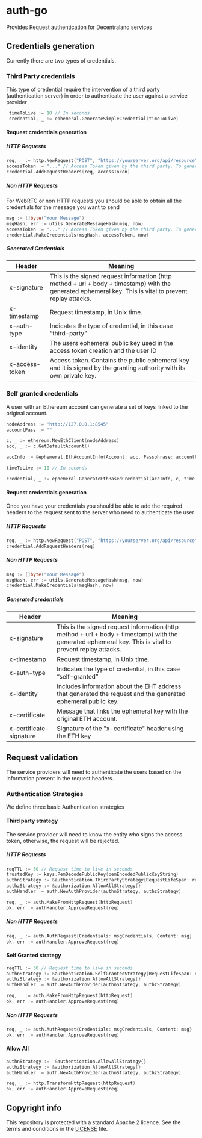 # auth-go
Provides Request authentication for Decentraland services

## Credentials generation

Currently there are two types of credentials.  

### Third Party credentials

This type of credential require the intervention of a third party (authentication server) in order to authenticate the user against a service provider

```go
 timeToLive := 10 // In seconds
 credential, _ := ephemeral.GenerateSimpleCredential(timeToLive)
```  

#### Request credentials generation

##### HTTP Requests

```go
req, _ := http.NewRequest("POST", "https://yourserver.org/api/resource", strings.NewReader("{\"param\":\"data\"}"))
accessToken := "..." // Access Token given by the third party. To generate one you will need to send the ecdsa public key generated as part of the credential generation process
credential.AddRequestHeaders(req, accessToken)
```

##### Non HTTP Requests

For WebRTC or non HTTP requests you should be able to obtain all the credentials for the message you want to send
```go
msg := []byte("Your Message")
msgHash, err := utils.GenerateMessageHash(msg, now)
accessToken := "..." // Access Token given by the third party. To generate one you will need to send the ecdsa public key generated as part of the credential generation process
credential.MakeCredentials(msgHash, accessToken, now)
```

##### Generated Credentials

| Header  | Meaning | 
| ------------- | ------------- |
| x-signature | This is the signed request information (http method + url + body + timestamp) with the generated ephemeral key. This is vital to prevent replay attacks. | 
| x-timestamp | Request timestamp, in Unix time. | 
| x-auth-type | Indicates the type of credential, in this case “third-party” | 
| x-identity | The users ephemeral public key used in the access token creation and the user ID | 
| x-access-token  | Access token. Contains the public ephemeral key and it  is signed by the granting authority with its own private key. | 


### Self granted credentials

A user with an Ethereum account can generate a set of keys linked to the original account.

```go
nodeAddress := "http://127.0.0.1:8545"
accountPass := ""

c, _ := ethereum.NewEthClient(nodeAddress)
acc, _ := c.GetDefaultAccount()

accInfo := &ephemeral.EthAccountInfo{Account: acc, Passphrase: accountPass}

timeToLive := 10 // In seconds

credential, _ := ephemeral.GenerateEthBasedCredential(accInfo, c, timeToLive)
```  

#### Request credentials generation

Once you have your credentials you should be able to add the required headers to the request sent to the server who need to authenticate the user

##### HTTP Requests
```go
req, _ := http.NewRequest("POST", "https://yourserver.org/api/resource", strings.NewReader("{\"param\":\"data\"}"))
credential.AddRequestHeaders(req)
```

##### Non HTTP Requests
```go
msg := []byte("Your Message")
msgHash, err := utils.GenerateMessageHash(msg, now)
credential.MakeCredentials(msgHash, now)
```

##### Generated credentials

| Header  | Meaning | 
| ------------- | ------------- |
| x-signature | This is the signed request information (http method + url + body + timestamp) with the generated ephemeral key. This is vital to prevent replay attacks. | 
| x-timestamp | Request timestamp, in Unix time. | 
| x-auth-type | Indicates the type of credential, in this case “self-granted” | 
| x-identity | Includes information about the EHT address that generated the request and the generated ephemeral public key. | 
| x-certificate | Message that links the ephemeral key with the original ETH account. | 
| x-certificate-signature | Signature of the "x-certificate" header using the ETH key | 

## Request validation

The service providers will need to authenticate the users based on the information present in the request headers.

### Authentication Strategies

We define three basic Authentication strategies

#### Third party strategy

The service provider will need to know the entity who signs the access token, otherwise, the request will be rejected.

##### HTTP Requests
```go
reqTTL := 30 // Request time to live in seconds
trustedKey := keys.PemDecodePublicKey(pemEncodedPublicKeyString)
authnStrategy := &authentication.ThirdPartyStrategy{RequestLifeSpan: reqTTL, TrustedKey: trustedKey)}
authzStrategy := &authorization.AllowAllStrategy{}
authHandler := auth.NewAuthProvider(authnStrategy, authzStrategy)

req, _ := auth.MakeFromHttpRequest(httpRequest)
ok, err := authHandler.ApproveRequest(req)
```

##### Non HTTP Requests
```go
req, _ := auth.AuthRequest{Credentials: msgCredentials, Content: msg}
ok, err := authHandler.ApproveRequest(req)
```

#### Self Granted strategy

```go
reqTTL := 30 // Request time to live in seconds
authnStrategy := &authentication.SelfGrantedStrategy{RequestLifeSpan: reqTTL}
authzStrategy := &authorization.AllowAllStrategy{}
authHandler := auth.NewAuthProvider(authnStrategy, authzStrategy)

req, _ := auth.MakeFromHttpRequest(httpRequest)
ok, err := authHandler.ApproveRequest(req)
```

##### Non HTTP Requests
```go
req, _ := auth.AuthRequest{Credentials: msgCredentials, Content: msg}
ok, err := authHandler.ApproveRequest(req)
```

#### Allow All

```go
authnStrategy :=  &authentication.AllowAllStrategy{}
authzStrategy := &authorization.AllowAllStrategy{}
authHandler := auth.NewAuthProvider(authnStrategy, authzStrategy)

req, _ := http.TransformHttpRequest(httpRequest)
ok, err := authHandler.ApproveRequest(req)
```

## Copyright info

This repository is protected with a standard Apache 2 licence. See the terms and conditions in the [LICENSE](https://github.com/decentraland/auth-go/blob/master/LICENSE) file.

